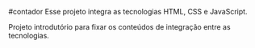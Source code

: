 #contador
Esse projeto integra as tecnologias HTML,  CSS e JavaScript.

Projeto introdutório para fixar os conteúdos de integração entre as tecnologias. 